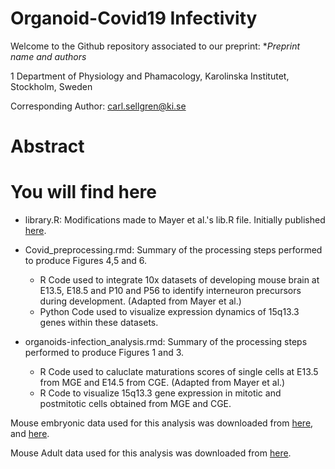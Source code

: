 # Organoid-Covid19 Infectivity

Welcome to the Github repository associated to our preprint: 
**Preprint name and authors* 

1 Department of Physiology and Phamacology, Karolinska Institutet, Stockholm, Sweden

Corresponding Author:  carl.sellgren@ki.se

# Abstract
 
 
 
 
 
 
 
 
 
 # You will find here
- library.R: Modifications made to Mayer et al.'s  lib.R file. Initially published [here](https://github.com/ChristophH/in-lineage).
- Covid_preprocessing.rmd: Summary of the processing steps performed to produce Figures 4,5 and 6. 
  - R Code used to integrate 10x datasets of developing mouse brain at E13.5, E18.5 and P10  and P56 to identify interneuron precursors during development. (Adapted from Mayer et al.) 
  - Python Code used to visualize expression dynamics of 15q13.3 genes within these datasets. 
  
   
- organoids-infection_analysis.rmd: Summary of the processing steps performed to produce Figures 1 and 3. 
  - R Code used to caluclate maturations scores of single cells at E13.5 from MGE and E14.5 from CGE. (Adapted from Mayer et al.) 
  - R Code to visualize 15q13.3 gene expression in mitotic and postmitotic cells obtained from MGE and CGE. 
  
Mouse embryonic data used for this analysis was downloaded from [here](https://github.com/ChristophH/in-lineage/tree/master/data), and [here](https://github.com/jeremymsimon/MouseCortex).

Mouse Adult data used for this analysis was downloaded from [here](https://portal.brain-map.org/atlases-and-data/rnaseq). 

